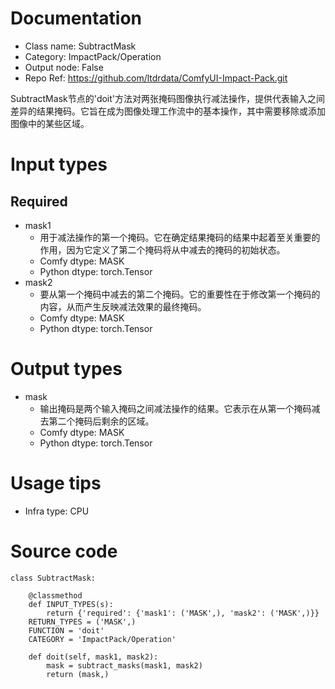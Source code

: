 # Documentation
- Class name: SubtractMask
- Category: ImpactPack/Operation
- Output node: False
- Repo Ref: https://github.com/ltdrdata/ComfyUI-Impact-Pack.git

SubtractMask节点的'doit'方法对两张掩码图像执行减法操作，提供代表输入之间差异的结果掩码。它旨在成为图像处理工作流中的基本操作，其中需要移除或添加图像中的某些区域。

# Input types
## Required
- mask1
    - 用于减法操作的第一个掩码。它在确定结果掩码的结果中起着至关重要的作用，因为它定义了第二个掩码将从中减去的掩码的初始状态。
    - Comfy dtype: MASK
    - Python dtype: torch.Tensor
- mask2
    - 要从第一个掩码中减去的第二个掩码。它的重要性在于修改第一个掩码的内容，从而产生反映减法效果的最终掩码。
    - Comfy dtype: MASK
    - Python dtype: torch.Tensor

# Output types
- mask
    - 输出掩码是两个输入掩码之间减法操作的结果。它表示在从第一个掩码减去第二个掩码后剩余的区域。
    - Comfy dtype: MASK
    - Python dtype: torch.Tensor

# Usage tips
- Infra type: CPU

# Source code
```
class SubtractMask:

    @classmethod
    def INPUT_TYPES(s):
        return {'required': {'mask1': ('MASK',), 'mask2': ('MASK',)}}
    RETURN_TYPES = ('MASK',)
    FUNCTION = 'doit'
    CATEGORY = 'ImpactPack/Operation'

    def doit(self, mask1, mask2):
        mask = subtract_masks(mask1, mask2)
        return (mask,)
```